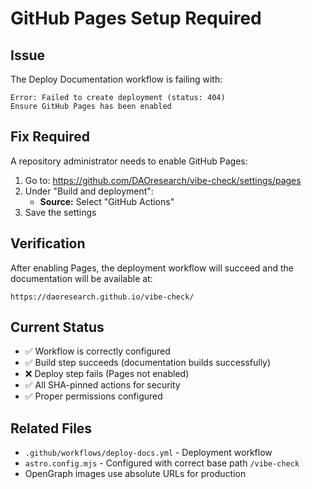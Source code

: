 # GitHub Pages Setup Required

## Issue
The Deploy Documentation workflow is failing with:
```
Error: Failed to create deployment (status: 404)
Ensure GitHub Pages has been enabled
```

## Fix Required
A repository administrator needs to enable GitHub Pages:

1. Go to: https://github.com/DAOresearch/vibe-check/settings/pages
2. Under "Build and deployment":
   - **Source:** Select "GitHub Actions"
3. Save the settings

## Verification
After enabling Pages, the deployment workflow will succeed and the documentation will be available at:
```
https://daoresearch.github.io/vibe-check/
```

## Current Status
- ✅ Workflow is correctly configured
- ✅ Build step succeeds (documentation builds successfully)
- ❌ Deploy step fails (Pages not enabled)
- ✅ All SHA-pinned actions for security
- ✅ Proper permissions configured

## Related Files
- `.github/workflows/deploy-docs.yml` - Deployment workflow
- `astro.config.mjs` - Configured with correct base path `/vibe-check`
- OpenGraph images use absolute URLs for production
